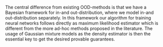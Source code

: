 The central difference from existing OOD-methods is that we have a Bayesian framework for in-and out-distribution, where we model in-and out-distribution separately. In this framework our algorithm for training neural networks follows directly as maximum likelihood estimator which is different from the more ad-hoc methods proposed in the literature. The usage of Gaussian mixture models as the density estimator is then the essential key to get the desired provable guarantees.
